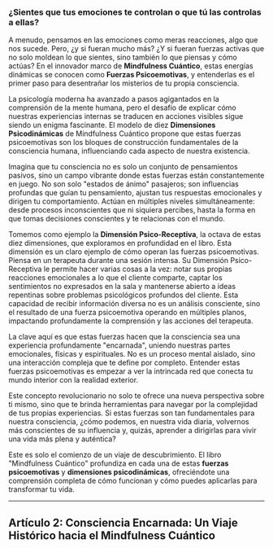 ### ¿Sientes que tus emociones te controlan o que tú las controlas a ellas?
A menudo, pensamos en las emociones como meras reacciones, algo que nos sucede. Pero, ¿y si fueran mucho más? ¿Y si fueran fuerzas activas que no solo moldean lo que sientes, sino también lo que piensas y cómo actúas? En el innovador marco de **Mindfulness Cuántico**, estas energías dinámicas se conocen como **Fuerzas Psicoemotivas**, y entenderlas es el primer paso para desentrañar los misterios de tu propia consciencia.

La psicología moderna ha avanzado a pasos agigantados en la comprensión de la mente humana, pero el desafío de explicar cómo nuestras experiencias internas se traducen en acciones visibles sigue siendo un enigma fascinante. El modelo de diez **Dimensiones Psicodinámicas** de Mindfulness Cuántico propone que estas fuerzas psicoemotivas son los bloques de construcción fundamentales de la consciencia humana, influenciando cada aspecto de nuestra existencia.

Imagina que tu consciencia no es solo un conjunto de pensamientos pasivos, sino un campo vibrante donde estas fuerzas están constantemente en juego. No son solo "estados de ánimo" pasajeros; son influencias profundas que guían tu pensamiento, ajustan tus respuestas emocionales y dirigen tu comportamiento. Actúan en múltiples niveles simultáneamente: desde procesos inconscientes que ni siquiera percibes, hasta la forma en que tomas decisiones conscientes y te relacionas con el mundo.

Tomemos como ejemplo la **Dimensión Psico-Receptiva**, la octava de estas diez dimensiones, que exploramos en profundidad en el libro. Esta dimensión es un claro ejemplo de cómo operan las fuerzas psicoemotivas. Piensa en un terapeuta durante una sesión intensa. Su Dimensión Psico-Receptiva le permite hacer varias cosas a la vez: notar sus propias reacciones emocionales a lo que el cliente comparte, captar los sentimientos no expresados en la sala y mantenerse abierto a ideas repentinas sobre problemas psicológicos profundos del cliente. Esta capacidad de recibir información diversa no es un análisis consciente, sino el resultado de una fuerza psicoemotiva operando en múltiples planos, impactando profundamente la comprensión y las acciones del terapeuta.

La clave aquí es que estas fuerzas hacen que la consciencia sea una experiencia profundamente "encarnada", uniendo nuestras partes emocionales, físicas y espirituales. No es un proceso mental aislado, sino una interacción compleja que te define por completo. Entender estas fuerzas psicoemotivas es empezar a ver la intrincada red que conecta tu mundo interior con la realidad exterior.

Este concepto revolucionario no solo te ofrece una nueva perspectiva sobre ti mismo, sino que te brinda herramientas para navegar por la complejidad de tus propias experiencias. Si estas fuerzas son tan fundamentales para nuestra consciencia, ¿cómo podemos, en nuestra vida diaria, volvernos más conscientes de su influencia y, quizás, aprender a dirigirlas para vivir una vida más plena y auténtica?

Este es solo el comienzo de un viaje de descubrimiento. El libro "Mindfulness Cuántico" profundiza en cada una de estas **fuerzas psicoemotivas** y **dimensiones psicodinámicas**, ofreciéndote una comprensión completa de cómo funcionan y cómo puedes aplicarlas para transformar tu vida.

---

## Artículo 2: Consciencia Encarnada: Un Viaje Histórico hacia el Mindfulness Cuántico